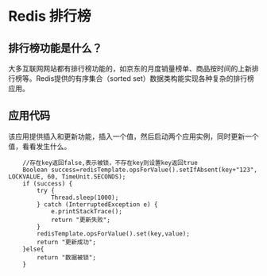 # Redis 排行榜
## 排行榜功能是什么？
大多互联网网站都有排行榜功能的，如京东的月度销量榜单、商品按时间的上新排行榜等。Redis提供的有序集合（sorted set）数据类构能实现各种复杂的排行榜应用。
## 应用代码
该应用提供插入和更新功能，插入一个值，然后启动两个应用实例，同时更新一个值，看看发生什么。
```
    //存在key返回false,表示被锁，不存在key则设置key返回true
    Boolean success=redisTemplate.opsForValue().setIfAbsent(key+"123", LOCKVALUE, 60, TimeUnit.SECONDS);
    if (success) {
        try {
            Thread.sleep(1000);
        } catch (InterruptedException e) {
            e.printStackTrace();
            return "更新失败";
        }
        redisTemplate.opsForValue().set(key,value);
        return "更新成功";
    }else{
        return "数据被锁";
    }
```